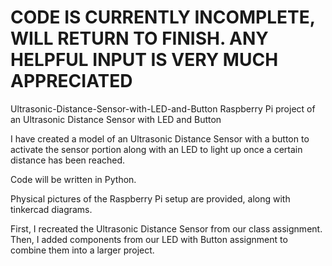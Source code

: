 # CODE IS CURRENTLY INCOMPLETE, WILL RETURN TO FINISH. ANY HELPFUL INPUT IS VERY MUCH APPRECIATED

Ultrasonic-Distance-Sensor-with-LED-and-Button
Raspberry Pi project of an Ultrasonic Distance Sensor with LED and Button 

I have created a model of an Ultrasonic Distance Sensor with a button to activate the sensor portion along with an LED to light up once a certain distance has been reached. 

Code will be written in Python.

Physical pictures of the Raspberry Pi setup are provided, along with tinkercad diagrams.

First, I recreated the Ultrasonic Distance Sensor from our class assignment. Then, I added components from our LED with Button assignment to combine them into a larger project. 
